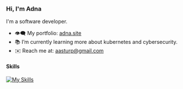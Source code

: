 ### Hi, I'm Adna
I'm a software developer.

- 👁️‍🗨️ My portfolio: [adna.site](https://adna.site/)
- 📚 I’m currently learning more about kubernetes and cybersecurity.
- ✉️ Reach me at: aasturp@gmail.com

#### Skills
[![My Skills](https://skillicons.dev/icons?i=cs,dotnet,docker,kubernetes,redis,ts,react,graphql,azure,css,sass,gitlab,nodejs,npm,postman&theme=dark&perline=8)](https://skillicons.dev)
